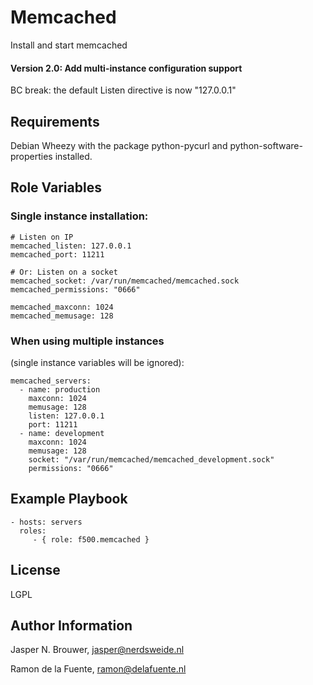 Memcached
========

Install and start memcached

#### Version 2.0: Add multi-instance configuration support

BC break: the default Listen directive is now "127.0.0.1"

Requirements
------------

Debian Wheezy with the package python-pycurl and python-software-properties installed.

Role Variables
--------------

### Single instance installation:

    # Listen on IP
    memcached_listen: 127.0.0.1  
    memcached_port: 11211

    # Or: Listen on a socket
    memcached_socket: /var/run/memcached/memcached.sock
    memcached_permissions: "0666"
    
    memcached_maxconn: 1024
    memcached_memusage: 128

### When using multiple instances 
(single instance variables will be ignored):

    memcached_servers:
      - name: production
        maxconn: 1024
        memusage: 128
        listen: 127.0.0.1
        port: 11211
      - name: development
        maxconn: 1024
        memusage: 128
        socket: "/var/run/memcached/memcached_development.sock"
        permissions: "0666"

Example Playbook
-------------------------

    - hosts: servers
      roles:
         - { role: f500.memcached }

License
-------

LGPL

Author Information
------------------

Jasper N. Brouwer, jasper@nerdsweide.nl

Ramon de la Fuente, ramon@delafuente.nl
